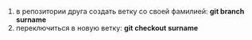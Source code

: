 1. в репозитории друга создать ветку со своей фамилией: **git branch surname**
2. переключиться в новую ветку: **git checkout surname**